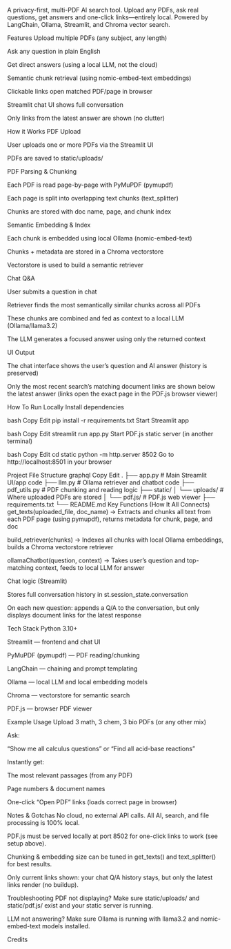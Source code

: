 A privacy-first, multi-PDF AI search tool. Upload any PDFs, ask real questions, get answers and one-click links—entirely local. Powered by LangChain, Ollama, Streamlit, and Chroma vector search.

Features
Upload multiple PDFs (any subject, any length)

Ask any question in plain English

Get direct answers (using a local LLM, not the cloud)

Semantic chunk retrieval (using nomic-embed-text embeddings)

Clickable links open matched PDF/page in browser

Streamlit chat UI shows full conversation

Only links from the latest answer are shown (no clutter)

How it Works
PDF Upload

User uploads one or more PDFs via the Streamlit UI

PDFs are saved to static/uploads/

PDF Parsing & Chunking

Each PDF is read page-by-page with PyMuPDF (pymupdf)

Each page is split into overlapping text chunks (text_splitter)

Chunks are stored with doc name, page, and chunk index

Semantic Embedding & Index

Each chunk is embedded using local Ollama (nomic-embed-text)

Chunks + metadata are stored in a Chroma vectorstore

Vectorstore is used to build a semantic retriever

Chat Q&A

User submits a question in chat

Retriever finds the most semantically similar chunks across all PDFs

These chunks are combined and fed as context to a local LLM (Ollama/llama3.2)

The LLM generates a focused answer using only the returned context

UI Output

The chat interface shows the user’s question and AI answer (history is preserved)

Only the most recent search’s matching document links are shown below the latest answer
(links open the exact page in the PDF.js browser viewer)

How To Run Locally
Install dependencies

bash
Copy
Edit
pip install -r requirements.txt
Start Streamlit app

bash
Copy
Edit
streamlit run app.py
Start PDF.js static server (in another terminal)

bash
Copy
Edit
cd static
python -m http.server 8502
Go to http://localhost:8501 in your browser

Project File Structure
graphql
Copy
Edit
.
├── app.py                # Main Streamlit UI/app code
├── llm.py                # Ollama retriever and chatbot code
├── pdf_utils.py          # PDF chunking and reading logic
├── static/
│   └── uploads/          # Where uploaded PDFs are stored
│   └── pdf.js/           # PDF.js web viewer
├── requirements.txt
└── README.md
Key Functions (How It All Connects)
get_texts(uploaded_file, doc_name)
→ Extracts and chunks all text from each PDF page (using pymupdf), returns metadata for chunk, page, and doc

build_retriever(chunks)
→ Indexes all chunks with local Ollama embeddings, builds a Chroma vectorstore retriever

ollamaChatbot(question, context)
→ Takes user’s question and top-matching context, feeds to local LLM for answer

Chat logic (Streamlit)

Stores full conversation history in st.session_state.conversation

On each new question: appends a Q/A to the conversation, but only displays document links for the latest response

Tech Stack
Python 3.10+

Streamlit — frontend and chat UI

PyMuPDF (pymupdf) — PDF reading/chunking

LangChain — chaining and prompt templating

Ollama — local LLM and local embedding models

Chroma — vectorstore for semantic search

PDF.js — browser PDF viewer

Example Usage
Upload 3 math, 3 chem, 3 bio PDFs (or any other mix)

Ask:

“Show me all calculus questions”
or
“Find all acid-base reactions”

Instantly get:

The most relevant passages (from any PDF)

Page numbers & document names

One-click “Open PDF” links (loads correct page in browser)

Notes & Gotchas
No cloud, no external API calls. All AI, search, and file processing is 100% local.

PDF.js must be served locally at port 8502 for one-click links to work (see setup above).

Chunking & embedding size can be tuned in get_texts() and text_splitter() for best results.

Only current links shown: your chat Q/A history stays, but only the latest links render (no buildup).

Troubleshooting
PDF not displaying?
Make sure static/uploads/ and static/pdf.js/ exist and your static server is running.

LLM not answering?
Make sure Ollama is running with llama3.2 and nomic-embed-text models installed.

Credits
